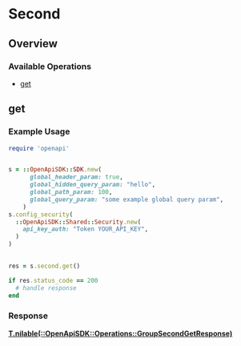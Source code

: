# Second

## Overview

### Available Operations

* [get](#get)

## get

### Example Usage

```ruby
require 'openapi'


s = ::OpenApiSDK::SDK.new(
      global_header_param: true,
      global_hidden_query_param: "hello",
      global_path_param: 100,
      global_query_param: "some example global query param",
    )
s.config_security(
  ::OpenApiSDK::Shared::Security.new(
    api_key_auth: "Token YOUR_API_KEY",
  )
)

    
res = s.second.get()

if res.status_code == 200
  # handle response
end

```

### Response

**[T.nilable(::OpenApiSDK::Operations::GroupSecondGetResponse)](../../models/operations/groupsecondgetresponse.md)**


